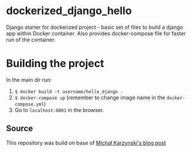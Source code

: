 # dockerized_django_hello
Django starter for dockerized project - basic set of files to build a django app within Docker container. Also provides docker-compose file for faster run of the container.

# Building the project

In the main dir run:

1. `$ docker build -t username/hello_django .`
2. `$ docker-compose up` (remember to change image name in the `docker-compose.yml`)
3. Go to `localhost:8001` in the browser.

## Source
This repository was build on base of [Michał Karzynski's blog post](http://michal.karzynski.pl/blog/2015/04/19/packaging-django-applications-as-docker-container-images/)
